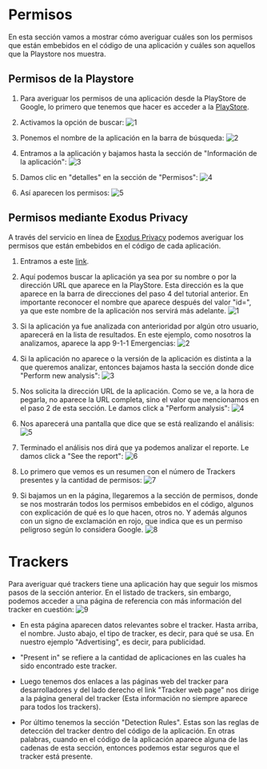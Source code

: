 # Permisos

En esta sección vamos a mostrar cómo averiguar cuáles son los permisos que están embebidos en el código de una aplicación y cuáles son aquellos que la Playstore nos muestra. 

## Permisos de la Playstore

1. Para averiguar los permisos de una aplicación desde la PlayStore de Google, lo primero que tenemos que hacer es acceder a la [PlayStore](https://play.google.com/store/apps). 

2. Activamos la opción de buscar:
![1](/docs/documentacion/capturas_de_pantalla/permisos/1-permisos-playstore.png)

3. Ponemos el nombre de la aplicación en la barra de búsqueda:
![2](/docs/documentacion/capturas_de_pantalla/permisos/2-permisos-playstore.png)

4. Entramos a la aplicación y bajamos hasta la sección de "Información de la aplicación":
![3](/docs/documentacion/capturas_de_pantalla/permisos/3-permisos-playstore.png)

5. Damos clic en "detalles" en la sección de "Permisos":
![4](/docs/documentacion/capturas_de_pantalla/permisos/4-permisos-playstore.png)

6. Así aparecen los permisos:
![5](/docs/documentacion/capturas_de_pantalla/permisos/5-permisos-playstore.png)

## Permisos mediante Exodus Privacy

A través del servicio en línea de [Exodus Privacy](https://exodus-privacy.eu.org/en/) podemos averiguar los permisos que están embebidos en el código de cada aplicación.

1. Entramos a este [link](https://reports.exodus-privacy.eu.org/en/).

2. Aquí podemos buscar la aplicación ya sea por su nombre o por la dirección URL que aparece en la PlayStore. Esta dirección es la que aparece en la barra de direcciones del paso 4 del tutorial anterior. En importante reconocer el nombre que aparece después del valor "id=", ya que este nombre de la aplicación nos servirá más adelante. 
![1](/docs/documentacion/capturas_de_pantalla/permisos/1-permisos-exodus.png)

3. Si la aplicación ya fue analizada con anterioridad por algún otro usuario, aparecerá en la lista de resultados. En este ejemplo, como nosotros la analizamos, aparece la app 9-1-1 Emergencias:
![2](/docs/documentacion/capturas_de_pantalla/permisos/2-permisos-exodus.png)

4. Si la aplicación no aparece o la versión de la aplicación es distinta a la que queremos analizar, entonces bajamos hasta la sección donde dice "Perform new analysis":
![3](/docs/documentacion/capturas_de_pantalla/permisos/3-permisos-exodus.png)

5. Nos solicita la dirección URL de la aplicación. Como se ve, a la hora de pegarla, no aparece la URL completa, sino el valor que mencionamos en el paso 2 de esta sección. Le damos click a "Perform analysis":
![4](/docs/documentacion/capturas_de_pantalla/permisos/4-permisos-exodus.png)

6. Nos aparecerá una pantalla que dice que se está realizando el análisis:
![5](/docs/documentacion/capturas_de_pantalla/permisos/5-permisos-exodus.png)

7. Terminado el análisis nos dirá que ya podemos analizar el reporte. Le damos click a "See the report":
![6](/docs/documentacion/capturas_de_pantalla/permisos/6-permisos-exodus.png)

8. Lo primero que vemos es un resumen con el número de Trackers presentes y la cantidad de permisos:
![7](/docs/documentacion/capturas_de_pantalla/permisos/7-permisos-exodus.png) 

9. Si bajamos un en la página, llegaremos a la sección de permisos, donde se nos mostrarán todos los permisos embebidos en el código, algunos con explicación de qué es lo que hacen, otros no. Y además algunos con un signo de exclamación en rojo, que indica que es un permiso peligroso según lo considera Google.
![8](/docs/documentacion/capturas_de_pantalla/permisos/8-permisos-exodus.png)

# Trackers

Para averiguar qué trackers tiene una aplicación hay que seguir los mismos pasos de la sección anterior. En el listado de trackers, sin embargo, podemos acceder a una página de referencia con más información del tracker en cuestión:
![9](/docs/documentacion/capturas_de_pantalla/permisos/9-permisos-exodus.png)

- En esta página aparecen datos relevantes sobre el tracker. Hasta arriba, el nombre. Justo abajo, el tipo de tracker, es decir, para qué se usa. En nuestro ejemplo "Advertising", es decir, para publicidad.

- "Present in" se refiere a la cantidad de aplicaciones en las cuales ha sido encontrado este tracker.

- Luego tenemos dos enlaces a las páginas web del tracker para desarrolladores y del lado derecho el link "Tracker web page" nos dirige a la página general del tracker (Esta información no siempre aparece para todos los trackers).

- Por último tenemos la sección "Detection Rules". Estas son las reglas de detección del tracker dentro del código de la aplicación. En otras palabras, cuando en el código de la aplicación aparece alguna de las cadenas de esta sección, entonces podemos estar seguros que el tracker está presente. 




